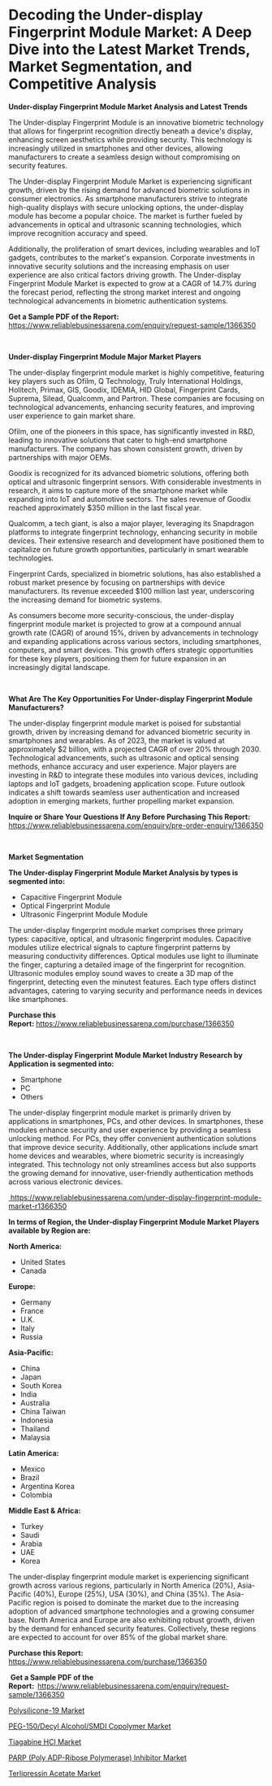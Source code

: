 <p><h1>Decoding the Under-display Fingerprint Module Market: A Deep Dive into the Latest Market Trends, Market Segmentation, and Competitive Analysis</h1></p><p><strong>Under-display Fingerprint Module Market Analysis and Latest Trends</strong></p>
<p><p>The Under-display Fingerprint Module is an innovative biometric technology that allows for fingerprint recognition directly beneath a device's display, enhancing screen aesthetics while providing security. This technology is increasingly utilized in smartphones and other devices, allowing manufacturers to create a seamless design without compromising on security features.</p><p>The Under-display Fingerprint Module Market is experiencing significant growth, driven by the rising demand for advanced biometric solutions in consumer electronics. As smartphone manufacturers strive to integrate high-quality displays with secure unlocking options, the under-display module has become a popular choice. The market is further fueled by advancements in optical and ultrasonic scanning technologies, which improve recognition accuracy and speed.</p><p>Additionally, the proliferation of smart devices, including wearables and IoT gadgets, contributes to the market's expansion. Corporate investments in innovative security solutions and the increasing emphasis on user experience are also critical factors driving growth. The Under-display Fingerprint Module Market is expected to grow at a CAGR of 14.7% during the forecast period, reflecting the strong market interest and ongoing technological advancements in biometric authentication systems.</p></p>
<p><strong>Get a Sample PDF of the Report:&nbsp;</strong> <a href="https://www.reliablebusinessarena.com/enquiry/request-sample/1366350">https://www.reliablebusinessarena.com/enquiry/request-sample/1366350</a></p>
<p>&nbsp;</p>
<p><strong>Under-display Fingerprint Module Major Market Players</strong></p>
<p><p>The under-display fingerprint module market is highly competitive, featuring key players such as Ofilm, Q Technology, Truly International Holdings, Holitech, Primax, GIS, Goodix, IDEMIA, HID Global, Fingerprint Cards, Suprema, Silead, Qualcomm, and Partron. These companies are focusing on technological advancements, enhancing security features, and improving user experience to gain market share.</p><p>Ofilm, one of the pioneers in this space, has significantly invested in R&D, leading to innovative solutions that cater to high-end smartphone manufacturers. The company has shown consistent growth, driven by partnerships with major OEMs.</p><p>Goodix is recognized for its advanced biometric solutions, offering both optical and ultrasonic fingerprint sensors. With considerable investments in research, it aims to capture more of the smartphone market while expanding into IoT and automotive sectors. The sales revenue of Goodix reached approximately $350 million in the last fiscal year.</p><p>Qualcomm, a tech giant, is also a major player, leveraging its Snapdragon platforms to integrate fingerprint technology, enhancing security in mobile devices. Their extensive research and development have positioned them to capitalize on future growth opportunities, particularly in smart wearable technologies.</p><p>Fingerprint Cards, specialized in biometric solutions, has also established a robust market presence by focusing on partnerships with device manufacturers. Its revenue exceeded $100 million last year, underscoring the increasing demand for biometric systems.</p><p>As consumers become more security-conscious, the under-display fingerprint module market is projected to grow at a compound annual growth rate (CAGR) of around 15%, driven by advancements in technology and expanding applications across various sectors, including smartphones, computers, and smart devices. This growth offers strategic opportunities for these key players, positioning them for future expansion in an increasingly digital landscape.</p></p>
<p>&nbsp;</p>
<p><strong>What Are The Key Opportunities For Under-display Fingerprint Module Manufacturers?</strong></p>
<p><p>The under-display fingerprint module market is poised for substantial growth, driven by increasing demand for advanced biometric security in smartphones and wearables. As of 2023, the market is valued at approximately $2 billion, with a projected CAGR of over 20% through 2030. Technological advancements, such as ultrasonic and optical sensing methods, enhance accuracy and user experience. Major players are investing in R&D to integrate these modules into various devices, including laptops and IoT gadgets, broadening application scope. Future outlook indicates a shift towards seamless user authentication and increased adoption in emerging markets, further propelling market expansion.</p></p>
<p><strong>Inquire or Share Your Questions If Any Before Purchasing This Report:</strong> <a href="https://www.reliablebusinessarena.com/enquiry/pre-order-enquiry/1366350">https://www.reliablebusinessarena.com/enquiry/pre-order-enquiry/1366350</a></p>
<p>&nbsp;</p>
<p><strong>Market Segmentation</strong></p>
<p><strong>The Under-display Fingerprint Module Market Analysis by types is segmented into:</strong></p>
<p><ul><li>Capacitive Fingerprint Module</li><li>Optical Fingerprint Module</li><li>Ultrasonic Fingerprint Module Module</li></ul></p>
<p><p>The under-display fingerprint module market comprises three primary types: capacitive, optical, and ultrasonic fingerprint modules. Capacitive modules utilize electrical signals to capture fingerprint patterns by measuring conductivity differences. Optical modules use light to illuminate the finger, capturing a detailed image of the fingerprint for recognition. Ultrasonic modules employ sound waves to create a 3D map of the fingerprint, detecting even the minutest features. Each type offers distinct advantages, catering to varying security and performance needs in devices like smartphones.</p></p>
<p><strong>Purchase this Report:&nbsp;</strong><a href="https://www.reliablebusinessarena.com/purchase/1366350">https://www.reliablebusinessarena.com/purchase/1366350</a></p>
<p>&nbsp;</p>
<p><strong>The Under-display Fingerprint Module Market Industry Research by Application is segmented into:</strong></p>
<p><ul><li>Smartphone</li><li>PC</li><li>Others</li></ul></p>
<p><p>The under-display fingerprint module market is primarily driven by applications in smartphones, PCs, and other devices. In smartphones, these modules enhance security and user experience by providing a seamless unlocking method. For PCs, they offer convenient authentication solutions that improve device security. Additionally, other applications include smart home devices and wearables, where biometric security is increasingly integrated. This technology not only streamlines access but also supports the growing demand for innovative, user-friendly authentication methods across various electronic devices.</p></p>
<p><a href="https://www.reliablebusinessarena.com/under-display-fingerprint-module-market-r1366350">&nbsp;https://www.reliablebusinessarena.com/under-display-fingerprint-module-market-r1366350</a></p>
<p><strong>In terms of Region, the Under-display Fingerprint Module Market Players available by Region are:</strong></p>
<p>
    <p> <strong> North America: </strong>
        <ul>
            <li>United States</li>
            <li>Canada</li>
        </ul>
        </p> 
    <p> <strong> Europe: </strong>
        <ul>
            <li>Germany</li>
            <li>France</li>
            <li>U.K.</li>
            <li>Italy</li>
            <li>Russia</li>
        </ul>
        </p> 
    <p> <strong> Asia-Pacific: </strong>
        <ul>
            <li>China</li>
            <li>Japan</li>
            <li>South Korea</li>
            <li>India</li>
            <li>Australia</li>
            <li>China Taiwan</li>
            <li>Indonesia</li>
            <li>Thailand</li>
            <li>Malaysia</li>
        </ul>
        </p> 
    <p> <strong> Latin America: </strong>
        <ul>
            <li>Mexico</li>
            <li>Brazil</li>
            <li>Argentina Korea</li>
            <li>Colombia</li>
        </ul>
        </p> 
    <p> <strong> Middle East & Africa: </strong>
        <ul>
            <li>Turkey</li>
            <li>Saudi</li>
            <li>Arabia</li>
            <li>UAE</li>
            <li>Korea</li>
        </ul>
    </p>
    </p>
<p><p>The under-display fingerprint module market is experiencing significant growth across various regions, particularly in North America (20%), Asia-Pacific (40%), Europe (25%), USA (30%), and China (35%). The Asia-Pacific region is poised to dominate the market due to the increasing adoption of advanced smartphone technologies and a growing consumer base. North America and Europe are also exhibiting robust growth, driven by the demand for enhanced security features. Collectively, these regions are expected to account for over 85% of the global market share.</p></p>
<p><strong>Purchase this Report: </strong><a href="https://www.reliablebusinessarena.com/purchase/1366350">https://www.reliablebusinessarena.com/purchase/1366350</a></p>
<p>&nbsp;<strong>Get a Sample PDF of the Report:&nbsp;&nbsp;</strong><a href="https://www.reliablebusinessarena.com/enquiry/request-sample/1366350">https://www.reliablebusinessarena.com/enquiry/request-sample/1366350</a></p>
<p><strong></strong></p>
<p><p><a href="https://issuu.com/reportprime-2/docs/polysilicone-19-market-size-2030.pp_2ee941fae2724c">Polysilicone-19 Market</a></p><p><a href="https://issuu.com/reportprime-2/docs/peg-150decyl-alcoholsmdi-copolymer-_df88a77e1b9890">PEG-150/Decyl Alcohol/SMDI Copolymer Market</a></p><p><a href="https://www.linkedin.com/pulse/what-growth-drivers-tiagabine-hcl-market-comprehensive-study-bgcoe?trackingId=gEHqTKBtQhKmvPzJL87gMQ%3D%3D">Tiagabine HCl Market</a></p><p><a href="https://www.linkedin.com/pulse/parp-poly-adp-ribose-polymerase-inhibitor-market-size-share-puk9e?trackingId=n%2FLJUzFgRQaGi4wLF38aJw%3D%3D">PARP (Poly ADP-Ribose Polymerase) Inhibitor Market</a></p><p><a href="https://www.linkedin.com/pulse/terlipressin-acetate-market-outlook-complete-industry-analysis-9kqme?trackingId=wEnUofxvQVCxXcifbhOwyA%3D%3D">Terlipressin Acetate Market</a></p></p>